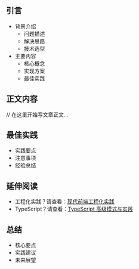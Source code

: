 ## 引言
- 背景介绍
  - 问题描述
  - 解决思路
  - 技术选型
- 主要内容
  - 核心概念
  - 实现方案
  - 最佳实践

## 正文内容
// 在这里开始写文章正文...

## 最佳实践
- 实践要点
- 注意事项
- 经验总结

## 延伸阅读
- 工程化实践？请查看：[现代前端工程化实践](/2023/frontend-engineering)
- TypeScript？请查看：[TypeScript 高级模式与实践](/2023/typescript-patterns)

## 总结
- 核心要点
- 实践建议
- 未来展望